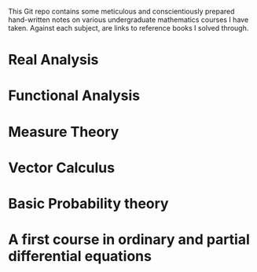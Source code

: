 This Git repo contains some meticulous and conscientiously prepared hand-written notes on various undergraduate mathematics courses I have taken. Against each subject, are links to reference books I solved through.

# Real Analysis
# Functional Analysis
# Measure Theory
# Vector Calculus
# Basic Probability theory
# A first course in ordinary and partial differential equations
